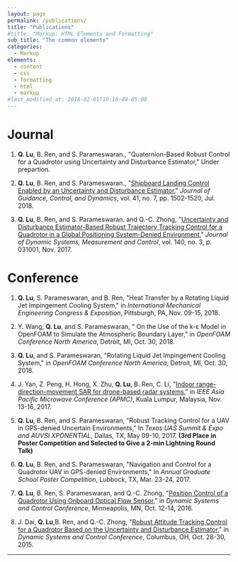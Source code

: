 ```yaml
---
layout: page
permalink: /publications/
title: "Publications"
#title: "Markup: HTML Elements and Formatting"
sub_title: "The common elements"
categories:
  - Markup
elements:
  - content
  - css
  - formatting
  - html
  - markup
#last_modified_at: 2018-02-01T10:16:49-05:00
---
```


# Journal

1. **Q. Lu**, B. Ren, and S. Parameswaran., "Quaternion-Based Robust Control for a Quadrotor using Uncertainty and Disturbance Estimator," Under prepartion.

2. **Q. Lu**, B. Ren, and S. Parameswaran., "<a href="https://arc.aiaa.org/doi/10.2514/1.G003073" target="_blank">Shipboard Landing Control Enabled by an Uncertainty and Disturbance Estimator</a>," *Journal of Guidance, Control, and Dynamics*, vol. 41, no. 7, pp. 1502-1520, Jul. 2018.

2. **Q. Lu**, B. Ren, and S. Parameswaran. and Q.-C. Zhong, "<a href="http://dynamicsystems.asmedigitalcollection.asme.org/article.aspx?articleid=2652289" target="_blank">Uncertainty and Disturbance Estimator-Based Robust Trajectory Tracking Control for a Quadrotor in a Global Positioning System-Denied Environment</a>," *Journal of Dynamic Systems, Measurement and Control*, vol. 140, no. 3, p. 031001, Nov. 2017.

# Conference

1. **Q. Lu**, S. Parameswaran, and B. Ren, "Heat Transfer by a Rotating Liquid Jet Impingement Cooling System," in *International Mechanical Engineering Congress & Exposition*, Pittsburgh, PA, Nov. 09-15, 2018.

2. Y. Wang, **Q. Lu**, and S. Parameswaran, " On the Use of the k-ε Model in OpenFOAM to Simulate the Atmospheric Boundary Layer," in *OpenFOAM Conference North America*, Detroit, MI, Oct. 30, 2018.

3. **Q. Lu**, and S. Parameswaran, "Rotating Liquid Jet Impingement Cooling System," in *OpenFOAM Conference North America*, Detroit, MI, Oct. 30, 2018.

4. J. Yan, Z. Peng, H. Hong, X. Zhu, **Q. Lu**, B. Ren, C. Li, "<a href="http://ieeexplore.ieee.org/document/8251698" target="_blank">Indoor range-direction-movement SAR for drone-based radar systems</a>," in *IEEE Asia Pacific Microwave Conference (APMC)*, Kuala Lumpur, Malaysia, Nov. 13-16, 2017.

5. **Q. Lu**,  B. Ren, and S. Parameswaran, "Robust Tracking Control for a UAV in GPS-denied Uncertain Environments," In *Texas UAS Summit & Expo and AUVSI XPONENTIAL*, Dallas, TX, May 09-10, 2017. **(3rd Place in Poster Competition and Selected to Give a 2-min Lightning Round Talk)**

6. **Q. Lu**,  B. Ren, and S. Parameswaran, "Navigation and Control for a Quadrotor UAV in GPS-denied Environments," In *Annual Graduate School Poster Competition*, Lubbock, TX, Mar. 23-24, 2017.

7. **Q. Lu**, B. Ren, S. Parameswaran, and Q.-C. Zhong, "<a href="http://proceedings.asmedigitalcollection.asme.org/proceeding.aspx?articleid=2604365" target="_blank">Position Control of a Quadrotor Using Onboard Optical Flow Sensor</a>," in *Dynamic Systems and Control Conference*, Minneapolis, MN, Oct. 12-14, 2016.

8. J. Dai, **Q. Lu**,B. Ren, and Q.-C. Zhong, "<a href="http://proceedings.asmedigitalcollection.asme.org/proceeding.aspx?articleid=2481847" target="_blank">Robust Attitude Tracking Control for a Quadrotor Based on the Uncertainty and Disturbance Estimator</a>," in *Dynamic Systems and Control Conference*, Columbus, OH, Oct. 28-30, 2015.

---
